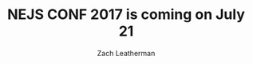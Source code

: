 ---
title: 'NEJS CONF 2017 is coming on July 21'
author: Zach Leatherman
layout: post
permalink: /nejsconf/2017/
categories:
tags:
  - upcoming
  - external
  - nejsconf
external_url: https://2017.nejsconf.com/
---